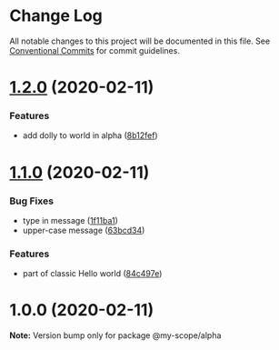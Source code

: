 # Change Log

All notable changes to this project will be documented in this file.
See [Conventional Commits](https://conventionalcommits.org) for commit guidelines.

# [1.2.0](https://github.com/reintroducing/lerna-tutorial/compare/@my-scope/alpha@1.1.0...@my-scope/alpha@1.2.0) (2020-02-11)


### Features

* add dolly to world in alpha ([8b12fef](https://github.com/reintroducing/lerna-tutorial/commit/8b12fef4357b0ae94eee2be19e7dff62ced017f5))





# [1.1.0](https://github.com/reintroducing/lerna-tutorial/compare/@my-scope/alpha@1.0.0...@my-scope/alpha@1.1.0) (2020-02-11)


### Bug Fixes

* type in message ([1f11ba1](https://github.com/reintroducing/lerna-tutorial/commit/1f11ba17e4fe8b6e6956c2b8303f70625c3cbf61))
* upper-case message ([63bcd34](https://github.com/reintroducing/lerna-tutorial/commit/63bcd34424accec8ec0ca599bd52d40e6cdb6d40))


### Features

* part of classic Hello world ([84c497e](https://github.com/reintroducing/lerna-tutorial/commit/84c497e75d6cbc78e3bf7f09d07c12c19d2ff550))





<a name="1.0.0"></a>
# 1.0.0 (2020-02-11)




**Note:** Version bump only for package @my-scope/alpha
